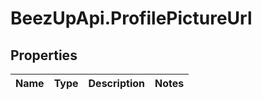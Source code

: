 # BeezUpApi.ProfilePictureUrl

## Properties
Name | Type | Description | Notes
------------ | ------------- | ------------- | -------------


